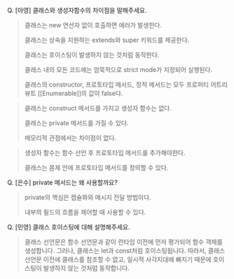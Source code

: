 Q. [아영] 클래스와 생성자함수의 차이점을 말해주세요.

> 클래스는 new 연산자 없이 호출하면 에러가 발생한다.
>
> 클래스는 상속을 지원하는 extends와 super 키워드를 제공한다.
>
> 클래스는 호이스팅이 발생하지 않는 것처럼 동작한다.
>
> 클래스 내의 모든 코드에는 암묵적으로 strict mode가 지정되어 실행된다.
>
> 클래스의 constructor, 프로토타입 메서드, 정적 메서드는 모두 프로퍼티 어트리뷰트 [[Enumerable]]의 값이 false다.

> 클래스는 construct 메서드를 가지고 생성자 함수는 없다.
>
> 클래스는 private 메서드를 가질 수 있다.
>
> 메모리적 관점에서는 차이점이 없다.

> 생성자 함수는 함수 선언 후 프로토타입 메서드를 추가해야한다.
>
> 클래스는 몸체 안에 프로토타입 메서드를 정의할 수 있다.

Q. [은수] private 메서드는 왜 사용할까요?

> private의 핵심은 캡슐화와 메시지 전달 방법이다.
>
> 내부의 필드의 흐름을 제어할 때 사용할 수 있다.

Q. [민영] 클래스 호이스팅에 대해 설명해주세요.

> 클래스 선언문은 함수 선언문과 같이 런타임 이전에 먼저 평가되어 함수 객체를 생성합니다. 그러나, 클래스는 let과 const처럼 호이스팅됩니다. 따라서, 클래스 선언문 이전에 클래스를 참조할 수 없고, 일시적 사각지대에 빠지기 때문에 호이스팅이 발생하지 않는 것처럼 동작합니다.
